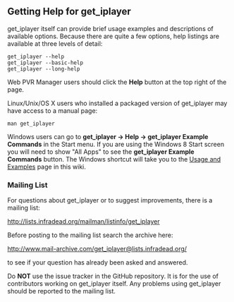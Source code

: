 ## Getting Help for get_iplayer

get_iplayer itself can provide brief usage examples and descriptions of available options.  Because there are quite a few options, help listings are available at three levels of detail:

	get_iplayer --help
	get_iplayer --basic-help
	get_iplayer --long-help

Web PVR Manager users should click the **Help** button at the top right of the page.

Linux/Unix/OS X users who installed a packaged version of get_iplayer may have access to a manual page:

	man get_iplayer

Windows users can go to **get_iplayer -> Help -> get_iplayer Example Commands** in the Start menu.  If you are using the Windows 8 Start screen you will need to show "All Apps" to see the **get_iplayer Example Commands** button.  The Windows shortcut will take you to the [Usage and Examples](documentation) page in this wiki.

### Mailing List

For questions about get_iplayer or to suggest improvements, there is a mailing list:

<http://lists.infradead.org/mailman/listinfo/get_iplayer>  

Before posting to the mailing list search the archive here:

<http://www.mail-archive.com/get_iplayer@lists.infradead.org/>

to see if your question has already been asked and answered.

Do **NOT** use the issue tracker in the GitHub repository.  It is for the use of contributors working on get_iplayer itself.  Any problems using get_iplayer should be reported to the mailing list.